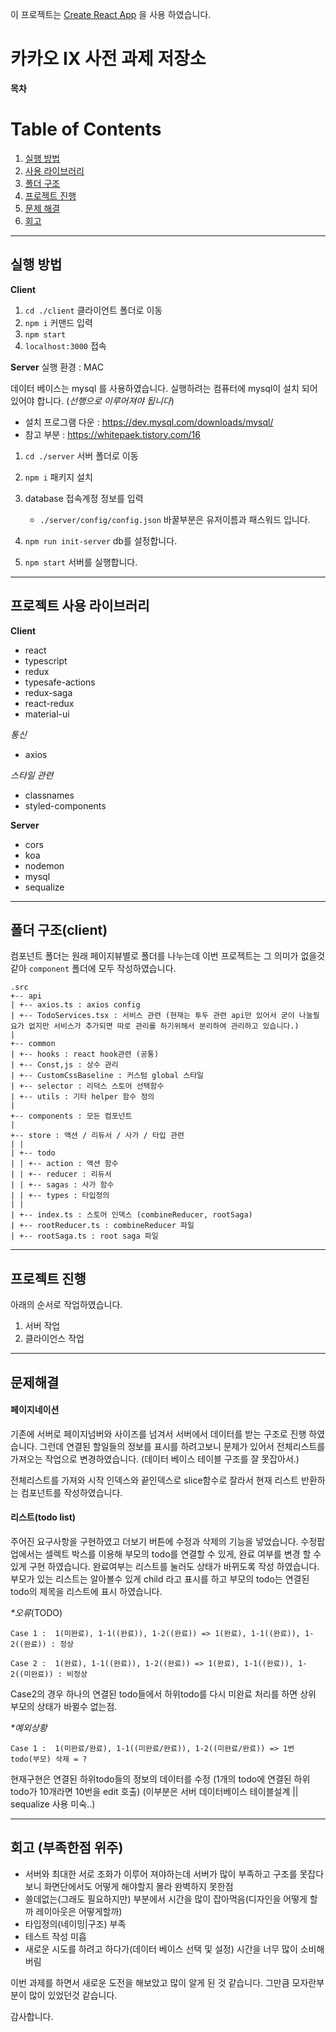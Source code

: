 이 프로젝트는 [Create React App](https://github.com/facebook/create-react-app) 을 사용 하였습니다.

# 카카오 IX 사전 과제 저장소

**목차**

# Table of Contents

1. [실행 방법](#start)
2. [사용 라이브러리](#library)
3. [폴더 구조](#structure)
4. [프로젝트 진행](#process)
5. [문제 해결](#coding)
6. [회고](#retrospect)

---

## 실행 방법 <a name="start"></a>

**Client**

1. `cd ./client` 클라이언트 폴더로 이동
2. `npm i` 커맨드 입력
3. `npm start`
4. `localhost:3000` 접속

**Server**
실행 환경 : MAC

데이터 베이스는 mysql 를 사용하였습니다.
실행하려는 컴퓨터에 mysql이 설치 되어 있어야 합니다. (_선행으로 이루어져야 됩니다_)

- 설치 프로그램 다운 : https://dev.mysql.com/downloads/mysql/
- 참고 부분 : https://whitepaek.tistory.com/16

1. `cd ./server` 서버 폴더로 이동
2. `npm i` 패키지 설치
3. database 접속계정 정보를 입력

   - `./server/config/config.json` 바꿀부분은 유저이름과 패스워드 입니다.

4. `npm run init-server` db를 설정합니다.
5. `npm start` 서버를 실행합니다.

---

## 프로젝트 사용 라이브러리 <a name="library" />

**Client**

- react
- typescript
- redux
- typesafe-actions
- redux-saga
- react-redux
- material-ui

_통신_

- axios

_스타일 관련_

- classnames
- styled-components

**Server**

- cors
- koa
- nodemon
- mysql
- sequalize

---

## 폴더 구조(client) <a name="structure"></a>

컴포넌트 폴더는 원래 페이지뷰별로 폴더를 나누는데 이번 프로젝트는 그 의미가 없을것 같아 `component` 폴더에 모두 작성하였습니다.

```
.src
+-- api
| +-- axios.ts : axios config
| +-- TodoServices.tsx : 서비스 관련 (현재는 투두 관련 api만 있어서 굳이 나눌필요가 없지만 서비스가 추가되면 따로 관리를 하기위해서 분리하여 관리하고 있습니다.)
|
+-- common
| +-- hooks : react hook관련 (공통)
| +-- Const,js : 상수 관리
| +-- CustomCssBaseline : 커스텀 global 스타일
| +-- selector : 리덕스 스토어 선택함수
| +-- utils : 기타 helper 함수 정의
|
+-- components : 모든 컴포넌트
|
+-- store : 액션 / 리듀서 / 사가 / 타입 관련
| |
| +-- todo
| | +-- action : 액션 함수
| | +-- reducer : 리듀서
| | +-- sagas : 사가 함수
| | +-- types : 타입정의
| |
| +-- index.ts : 스토어 인덱스 (combineReducer, rootSaga)
| +-- rootReducer.ts : combineReducer 파일
| +-- rootSaga.ts : root saga 파일
```

---

## 프로젝트 진행 <a name="process"></a>

아래의 순서로 작업하였습니다.

1. 서버 작업
2. 클라이언스 작업

---

## 문제해결 <a name="coding"></a>

#### 페이지네이션

기존에 서버로 페이지넘버와 사이즈를 넘겨서 서버에서 데이터를 받는 구조로 진행 하였습니다. 그런데 연결된 할일들의 정보를 표시를 하려고보니 문제가 있어서 전체리스트를 가져오는 작업으로 변경하였습니다. (데이터 베이스 테이블 구조를 잘 못잡아서.)

전체리스트를 가져와 시작 인덱스와 끝인덱스로 slice함수로 잘라서 현재 리스트 반환하는 컴포넌트를 작성하였습니다.

#### 리스트(todo list)

주어진 요구사항을 구현하였고
더보기 버튼에 수정과 삭제의 기능을 넣었습니다.
수정팝업에서는 셀렉트 박스를 이용해 부모의 todo를 연결할 수 있게, 완료 여부를 변경 할 수 있게 구현 하였습니다.
완료여부는 리스트를 눌러도 상태가 바뀌도록 작성 하였습니다.
부모가 있는 리스트는 알아볼수 있게 child 라고 표시를 하고 부모의 todo는 연결된 todo의 제목을 리스트에 표시 하였습니다.

_\*오류_(TODO)

```
Case 1 :  1(미완료), 1-1((완료)), 1-2((완료)) => 1(완료), 1-1((완료)), 1-2((완료)) : 정상

Case 2 :  1(완료), 1-1((완료)), 1-2((완료)) => 1(완료), 1-1((완료)), 1-2((미완료)) : 비정상

```

Case2의 경우 하나의 연결된 todo들에서 하위todo를 다시 미완료 처리를 하면 상위 부모의 상태가 바뀔수 없는점.

_\*예외상황_

```
Case 1 :  1(미완료/완료), 1-1((미완료/완료)), 1-2((미완료/완료)) => 1번 todo(부모) 삭제 = ?
```

현재구현은 연결된 하위todo들의 정보의 데이터를 수정 (1개의 todo에 연결된 하위todo가 10개라면 10번을 edit 호출)
(이부분은 서버 데이터베이스 테이블설계 || sequalize 사용 미숙..)

---

## 회고 (부족한점 위주) <a name="retrospect"></a>

- 서버와 최대한 서로 조화가 이루어 져야하는데 서버가 많이 부족하고 구조를 못잡다보니 화면단에서도 어떻게 해야할지 몰라 완벽하지 못한점
- 쓸데없는(그래도 필요하지만) 부분에서 시간을 많이 잡아먹음(디자인을 어떻게 할까 레이아웃은 어떻게할까)
- 타입정의(네이밍|구조) 부족
- 테스트 작성 미흡
- 새로운 시도를 하려고 하다가(데이터 베이스 선택 및 설정) 시간을 너무 많이 소비해버림

이번 과제를 하면서 새로운 도전을 해보았고 많이 알게 된 것 같습니다.
그만큼 모자란부분이 많이 있었던것 같습니다.

감사합니다.

```

```
